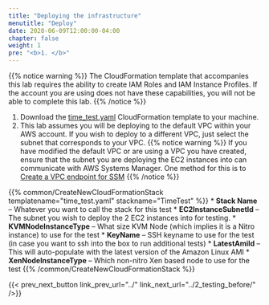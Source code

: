 ```yaml
---
title: "Deploying the infrastructure"
menutitle: "Deploy"
date: 2020-06-09T12:00:00-04:00
chapter: false
weight: 1
pre: "<b>1. </b>"
---
```


{{% notice warning %}}
The CloudFormation template that accompanies this lab requires the ability to create IAM Roles and IAM Instance Profiles.  If the account you are using does not have these capabilities, you will not be able to complete this lab.
{{% /notice %}}


1. Download the [time_test.yaml](/Performance/100_Clock_Source_Performance/Code/time_test.yaml) CloudFormation template to your machine.
1. This lab assumes you will be deploying to the default VPC within your AWS account.  If you wish to deploy to a different VPC, just select the subnet that corresponds to your VPC. {{% notice warning %}}
If you have modified the default VPC or are using a VPC you have created, ensure that the subnet you are deploying the EC2 instances into can communicate with AWS Systems Manager. One method for this is to [Create a VPC endpoint for SSM](https://docs.aws.amazon.com/systems-manager/latest/userguide/setup-create-vpc.html)
{{% /notice %}}


{{% common/CreateNewCloudFormationStack templatename="time_test.yaml" stackname="TimeTest" %}}
    * **Stack Name** – Whatever you want to call the stack for this test
    * **EC2InstanceSubnetId** – The subnet you wish to deploy the 2 EC2 instances into for testing.
    * **KVMNodeInstanceType** – What size KVM Node (which implies it is a Nitro instance) to use for the test
    * **KeyName** – SSH keyname to use for the test (in case you want to ssh into the box to run additional tests)
    * **LatestAmiId** – This will auto-populate with the latest version of the Amazon Linux AMI
    * **XenNodeInstanceType** – Which non-nitro Xen based node to use for the test
{{% /common/CreateNewCloudFormationStack %}}


{{< prev_next_button link_prev_url="../" link_next_url="../2_testing_before/" />}}
